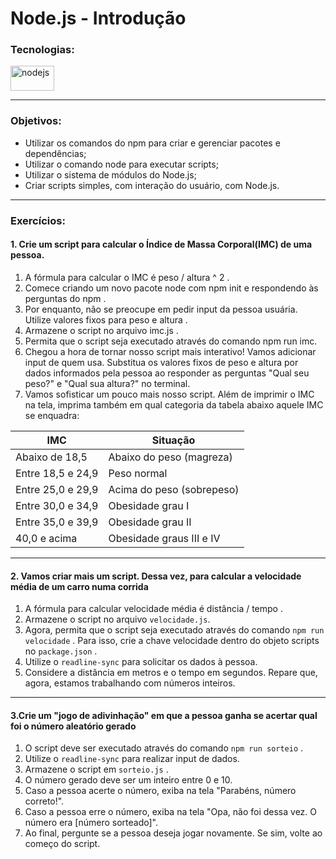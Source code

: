 # Node.js - Introdução

### Tecnologias:

<img src="https://upload.wikimedia.org/wikipedia/commons/thumb/d/d9/Node.js_logo.svg/1024px-Node.js_logo.svg.png" alt="nodejs" width="70" height="40"/>

---

### Objetivos:

- Utilizar os comandos do npm para criar e gerenciar pacotes e dependências;
- Utilizar o comando node para executar scripts;
- Utilizar o sistema de módulos do Node.js;
- Criar scripts simples, com interação do usuário, com Node.js.

---

### Exercícios:

#### **1. Crie um script para calcular o Índice de Massa Corporal(IMC) de uma pessoa.**
1. A fórmula para calcular o IMC é peso / altura ^ 2 .
2. Comece criando um novo pacote node com npm init e respondendo às perguntas do npm .
3. Por enquanto, não se preocupe em pedir input da pessoa usuária. Utilize valores fixos para peso e altura .
4. Armazene o script no arquivo imc.js .
5. Permita que o script seja executado através do comando npm run imc. 
6. Chegou a hora de tornar nosso script mais interativo! Vamos adicionar input de quem usa. Substitua os valores fixos de peso e altura por dados informados pela pessoa ao responder as perguntas "Qual seu peso?" e "Qual sua altura?" no terminal.
7. Vamos sofisticar um pouco mais nosso script. Além de imprimir o IMC na tela, imprima também em qual categoria da tabela abaixo aquele IMC se enquadra:


| IMC                                       | Situação                  |
| ----------------------------------------- | ------------------------- |
| Abaixo de 18,5                            | Abaixo do peso (magreza)  |
| Entre 18,5 e 24,9                         | Peso normal               |
| Entre 25,0 e 29,9                         | Acima do peso (sobrepeso) |
| Entre 30,0 e 34,9                         | Obesidade grau I          |
| Entre 35,0 e 39,9                         | Obesidade grau II         |
| 40,0 e acima                              | Obesidade graus III e IV  |

---
#### **2. Vamos criar mais um script. Dessa vez, para calcular a velocidade média de um carro numa corrida**
  1. A fórmula para calcular velocidade média é distância / tempo .
  2. Armazene o script no arquivo `velocidade.js`.
  3. Agora, permita que o script seja executado através do comando `npm run velocidade` . Para isso, crie a chave velocidade dentro do objeto scripts no `package.json` .
  4. Utilize o `readline-sync` para solicitar os dados à pessoa.
  5. Considere a distância em metros e o tempo em segundos. Repare que, agora, estamos trabalhando com números inteiros.

---
#### **3.Crie um "jogo de adivinhação" em que a pessoa ganha se acertar qual foi o número aleatório gerado**
  1. O script deve ser executado através do comando `npm run sorteio` .
  2. Utilize o `readline-sync` para realizar input de dados.
  3. Armazene o script em `sorteio.js` .
  4. O número gerado deve ser um inteiro entre 0 e 10.
  5. Caso a pessoa acerte o número, exiba na tela "Parabéns, número correto!".
  6. Caso a pessoa erre o número, exiba na tela "Opa, não foi dessa vez. O número era [número sorteado]".
  7. Ao final, pergunte se a pessoa deseja jogar novamente. Se sim, volte ao começo do script.